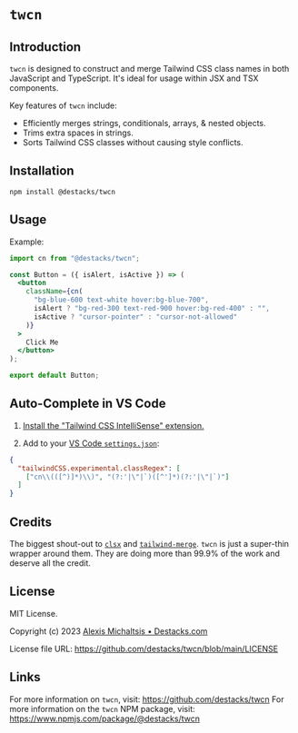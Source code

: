 # `twcn`

## Introduction

`twcn` is designed to construct and merge Tailwind CSS class names in both JavaScript and TypeScript. It's ideal for usage within JSX and TSX components.

Key features of `twcn` include:

- Efficiently merges strings, conditionals, arrays, & nested objects.
- Trims extra spaces in strings.
- Sorts Tailwind CSS classes without causing style conflicts.

## Installation

```
npm install @destacks/twcn
```

## Usage

Example:

```jsx
import cn from "@destacks/twcn";

const Button = ({ isAlert, isActive }) => (
  <button
    className={cn(
      "bg-blue-600 text-white hover:bg-blue-700",
      isAlert ? "bg-red-300 text-red-900 hover:bg-red-400" : "",
      isActive ? "cursor-pointer" : "cursor-not-allowed"
    )}
  >
    Click Me
  </button>
);

export default Button;
```

## Auto-Complete in VS Code

1. [Install the "Tailwind CSS IntelliSense" extension.](https://marketplace.visualstudio.com/items?itemName=bradlc.vscode-tailwindcss)

2. Add to your [VS Code `settings.json`](https://code.visualstudio.com/docs/getstarted/settings):

```json
{
  "tailwindCSS.experimental.classRegex": [
    ["cn\\(([^)]*)\\)", "(?:'|\"|`)([^']*)(?:'|\"|`)"]
  ]
}
```

## Credits

The biggest shout-out to [`clsx`](https://github.com/lukeed/clsx) and [`tailwind-merge`](https://github.com/dcastil/tailwind-merge). `twcn` is just a super-thin wrapper around them. They are doing more than 99.9% of the work and deserve all the credit.

## License

MIT License.

Copyright (c) 2023 [Alexis Michaltsis • Destacks.com](https://destacks.com/)

License file URL: https://github.com/destacks/twcn/blob/main/LICENSE

## Links

For more information on `twcn`, visit: https://github.com/destacks/twcn
For more information on the `twcn` NPM package, visit: https://www.npmjs.com/package/@destacks/twcn
